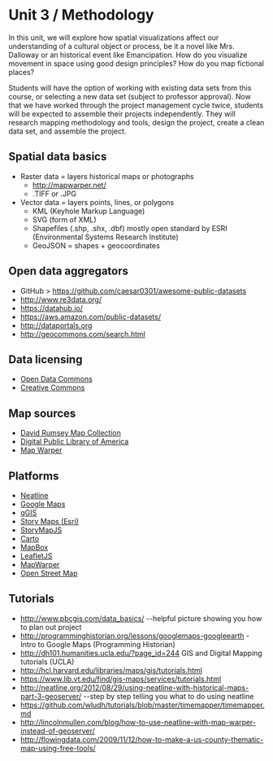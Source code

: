 # Unit 3 / Methodology

In this unit, we will explore how spatial visualizations affect our understanding of a cultural object or process, be it a novel like Mrs. Dalloway or an historical event like Emancipation. How do you visualize movement in space using good design principles? How do you map fictional places? 

Students will have the option of working with existing data sets from this course, or selecting a new data set (subject to professor approval). Now that we have worked through the project management cycle twice, students will be expected to assemble their projects independently. They will research mapping methodology and tools, design the project, create a clean data set, and assemble the project. 

## Spatial data basics
* Raster data = layers historical maps or photographs
  * http://mapwarper.net/
  * .TIFF or .JPG
* Vector data = layers points, lines, or polygons
  * KML (Keyhole Markup Language)
  * SVG (form of XML)
  * Shapefiles (.shp, .shx, .dbf) mostly open standard by ESRI (Environmental Systems Research Institute)
  * GeoJSON = shapes + geocoordinates


## Open data aggregators
* GitHub > https://github.com/caesar0301/awesome-public-datasets
* http://www.re3data.org/
* https://datahub.io/
* https://aws.amazon.com/public-datasets/
* http://dataportals.org
* http://geocommons.com/search.html 

## Data licensing
* [Open Data Commons](http://opendatacommons.org/)
* [Creative Commons](https://creativecommons.org/)

## Map sources
* [David Rumsey Map Collection](http://www.davidrumsey.com/)
* [Digital Public Library of America](http://dp.la)
* [Map Warper](http://mapwarper.net/)

## Platforms 
* [Neatline](http://www.neatline.org)
* [Google Maps](https://www.google.com/maps)
* [qGIS](http://www.qgis.org/en/site/)
* [Story Maps (Esri)](https://storymaps.arcgis.com/en/)
* [StoryMapJS](https://storymap.knightlab.com/)
* [Carto](https://carto.com/)
* [MapBox](https://www.mapbox.com/)
* [LeafletJS](http://leafletjs.com)
* [MapWarper](http://mapwarper.net/)
* [Open Street Map](http://www.openstreetmap.org/)

## Tutorials
* http://www.pbcgis.com/data_basics/ --helpful picture showing you how to plan out project 
* http://programminghistorian.org/lessons/googlemaps-googleearth - Intro to Google Maps (Programming Historian)
* http://dh101.humanities.ucla.edu/?page_id=244 GIS and Digital Mapping tutorials (UCLA)
* http://hcl.harvard.edu/libraries/maps/gis/tutorials.html
* https://www.lib.vt.edu/find/gis-maps/services/tutorials.html
* http://neatline.org/2012/08/29/using-neatline-with-historical-maps-part-3-geoserver/ --step by step telling you what to do using neatline 
* https://github.com/wludh/tutorials/blob/master/timemapper/timemapper.md
* http://lincolnmullen.com/blog/how-to-use-neatline-with-map-warper-instead-of-geoserver/
*  http://flowingdata.com/2009/11/12/how-to-make-a-us-county-thematic-map-using-free-tools/